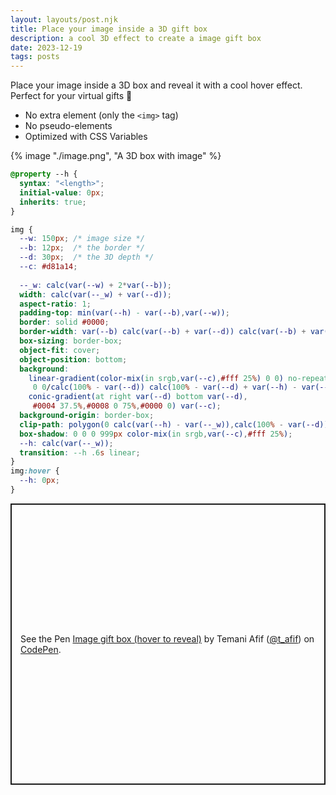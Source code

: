 ```yaml
---
layout: layouts/post.njk
title: Place your image inside a 3D gift box
description: a cool 3D effect to create a image gift box
date: 2023-12-19
tags: posts
---
```


Place your image inside a 3D box and reveal it with a cool hover effect. Perfect for your virtual gifts 🎁
* No extra element (only the `<img>` tag)
* No pseudo-elements
* Optimized with CSS Variables


{% image "./image.png", "A 3D box with image" %}

```css
@property --h {
  syntax: "<length>";
  initial-value: 0px;
  inherits: true;
}

img {
  --w: 150px; /* image size */
  --b: 12px;  /* the border */
  --d: 30px;  /* the 3D depth */
  --c: #d81a14;
  
  --_w: calc(var(--w) + 2*var(--b));
  width: calc(var(--_w) + var(--d));
  aspect-ratio: 1;
  padding-top: min(var(--h) - var(--b),var(--w));
  border: solid #0000;
  border-width: var(--b) calc(var(--b) + var(--d)) calc(var(--b) + var(--d)) var(--b);
  box-sizing: border-box;
  object-fit: cover;
  object-position: bottom;
  background: 
    linear-gradient(color-mix(in srgb,var(--c),#fff 25%) 0 0) no-repeat
     0 0/calc(100% - var(--d)) calc(100% - var(--d) + var(--h) - var(--_w)),
    conic-gradient(at right var(--d) bottom var(--d),
     #0004 37.5%,#0008 0 75%,#0000 0) var(--c);
  background-origin: border-box;
  clip-path: polygon(0 calc(var(--h) - var(--_w)),calc(100% - var(--d)) calc(var(--h) - var(--_w)),calc(100% - var(--d)) 0,100% var(--d),100% 100%,var(--d) 100%,0 calc(100% - var(--d)));
  box-shadow: 0 0 0 999px color-mix(in srgb,var(--c),#fff 25%);
  --h: calc(var(--_w));
  transition: --h .6s linear;
}
img:hover {
  --h: 0px;
}
```

<p class="codepen" data-height="450" data-default-tab="result" data-slug-hash="LYaPPPo" data-preview="true" data-user="t_afif" style="height: 450px; box-sizing: border-box; display: flex; align-items: center; justify-content: center; border: 2px solid; margin: 1em 0; padding: 1em;">
  <span>See the Pen <a href="https://codepen.io/t_afif/pen/LYaPPPo">
  Image gift box (hover to reveal)</a> by Temani Afif (<a href="https://codepen.io/t_afif">@t_afif</a>)
  on <a href="https://codepen.io">CodePen</a>.</span>
</p>
<script async src="https://cpwebassets.codepen.io/assets/embed/ei.js"></script>